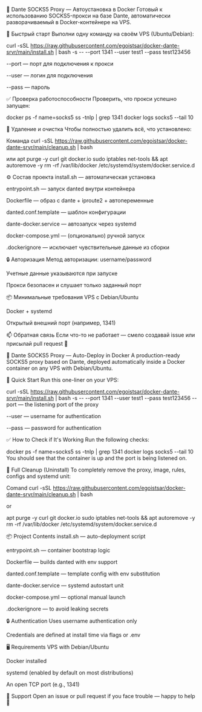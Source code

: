 🧦 Dante SOCKS5 Proxy — Автоустановка в Docker
Готовый к использованию SOCKS5-прокси на базе Dante, автоматически разворачиваемый в Docker-контейнере на VPS.

🚀 Быстрый старт
Выполни одну команду на своём VPS (Ubuntu/Debian):


curl -sSL https://raw.githubusercontent.com/egoistsar/docker-dante-srvr/main/install.sh | bash -s -- --port 1341 --user test1 --pass test123456


--port — порт для подключения к прокси

--user — логин для подключения

--pass — пароль

✅ Проверка работоспособности
Проверить, что прокси успешно запущен:


docker ps -f name=socks5
ss -tnlp | grep 1341
docker logs socks5 --tail 10



🧹 Удаление и очистка
Чтобы полностью удалить всё, что установлено:

Команда
curl -sSL https://raw.githubusercontent.com/egoistsar/docker-dante-srvr/main/cleanup.sh | bash

или
apt purge -y curl git docker.io sudo iptables net-tools && apt autoremove -y
rm -rf /var/lib/docker /etc/systemd/system/docker.service.d


⚙️ Состав проекта
install.sh — автоматическая установка

entrypoint.sh — запуск danted внутри контейнера

Dockerfile — образ с dante + iproute2 + автопеременные

danted.conf.template — шаблон конфигурации

dante-docker.service — автозапуск через systemd

docker-compose.yml — (опционально) ручной запуск

.dockerignore — исключает чувствительные данные из сборки

🔒 Авторизация
Метод авторизации: username/password

Учетные данные указываются при запуске

Прокси безопасен и слушает только заданный порт

📦 Минимальные требования
VPS с Debian/Ubuntu

Docker + systemd

Открытый внешний порт (например, 1341)

📫 Обратная связь
Если что-то не работает — смело создавай issue или присылай pull request 🙌

🧦 Dante SOCKS5 Proxy — Auto-Deploy in Docker
A production-ready SOCKS5 proxy based on Dante, deployed automatically inside a Docker container on any VPS with Debian/Ubuntu.

🚀 Quick Start
Run this one-liner on your VPS:


curl -sSL https://raw.githubusercontent.com/egoistsar/docker-dante-srvr/main/install.sh | bash -s -- --port 1341 --user test1 --pass test123456
--port — the listening port of the proxy

--user — username for authentication

--pass — password for authentication

✅ How to Check if It's Working
Run the following checks:


docker ps -f name=socks5
ss -tnlp | grep 1341
docker logs socks5 --tail 10
You should see that the container is up and the port is being listened on.


🧹 Full Cleanup (Uninstall)
To completely remove the proxy, image, rules, configs and systemd unit:

Comand
curl -sSL https://raw.githubusercontent.com/egoistsar/docker-dante-srvr/main/cleanup.sh | bash

or

apt purge -y curl git docker.io sudo iptables net-tools && apt autoremove -y
rm -rf /var/lib/docker /etc/systemd/system/docker.service.d


📦 Project Contents
install.sh — auto-deployment script

entrypoint.sh — container bootstrap logic

Dockerfile — builds danted with env support

danted.conf.template — template config with env substitution

dante-docker.service — systemd autostart unit

docker-compose.yml — optional manual launch

.dockerignore — to avoid leaking secrets

🔒 Authentication
Uses username authentication only

Credentials are defined at install time via flags or .env

🖥️ Requirements
VPS with Debian/Ubuntu

Docker installed

systemd (enabled by default on most distributions)

An open TCP port (e.g., 1341)

🤝 Support
Open an issue or pull request if you face trouble — happy to help 💪